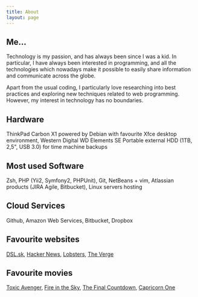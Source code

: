 ```yaml
---
title: About
layout: page
---
```


<section class="list">
    <h1> Me...</h1>
</section>

Technology is my passion, and has always been since I was a kid. In particular, 
I have always been interested in programming, and all the technologies 
which nowadays make it possible to easily share information and communicate across 
the globe.

Apart from the usual coding, I particularly love researching into best practices 
and exploring new techniques related to web programming. 
However, my interest in technology has no boundaries.

## Hardware

ThinkPad Carbon X1 powered by Debian with favourite Xfce desktop environment, Western Digital WD Elements SE Portable external HDD (1TB, 2,5", USB 3.0) for time machine backups

## Most used Software

Zsh, PHP (Yii2, Symfony2, PHPUnit), Git, NetBeans + vim, Atlassian products (JIRA Agile, Bitbucket), Linux servers hosting

## Cloud Services

Github, Amazon Web Services, Bitbucket, Dropbox

## Favourite websites

[DSL.sk](http://www.dsl.sk/), [Hacker News](https://news.ycombinator.com/), [Lobsters](https://lobste.rs/), [The Verge](https://www.theverge.com/)

## Favourite movies

[Toxic Avenger](http://www.imdb.com/title/tt0090190/?ref_=fn_al_tt_1), [Fire in the Sky](http://www.imdb.com/title/tt0106912/?ref_=nv_sr_1), [The Final Countdown](http://www.imdb.com/title/tt0080736/?ref_=nv_sr_1), [Capricorn One](http://www.imdb.com/title/tt0077294/)


